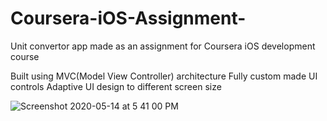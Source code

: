 # Coursera-iOS-Assignment-
Unit convertor app made as an assignment for Coursera iOS development course


Built using MVC(Model View Controller) architecture 
Fully custom made UI controls 
Adaptive UI design to different screen size






![Screenshot 2020-05-14 at 5 41 00 PM](https://user-images.githubusercontent.com/51410810/81933125-7d0c0300-960a-11ea-8f60-23d8ef895023.png)
